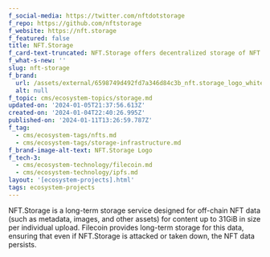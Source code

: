 ```yaml
---
f_social-media: https://twitter.com/nftdotstorage
f_repo: https://github.com/nftstorage
f_website: https://nft.storage
f_featured: false
title: NFT.Storage
f_card-text-truncated: NFT.Storage offers decentralized storage of NFT data on IPFS and Filecoin.
f_what-s-new: ''
slug: nft-storage
f_brand:
  url: /assets/external/6598749d492fd7a346d84c3b_nft.storage_logo_white.png
  alt: null
f_topic: cms/ecosystem-topics/storage.md
updated-on: '2024-01-05T21:37:56.613Z'
created-on: '2024-01-04T22:40:26.995Z'
published-on: '2024-01-11T13:26:59.787Z'
f_tag:
  - cms/ecosystem-tags/nfts.md
  - cms/ecosystem-tags/storage-infrastructure.md
f_brand-image-alt-text: NFT.Storage Logo
f_tech-3:
  - cms/ecosystem-technology/filecoin.md
  - cms/ecosystem-technology/ipfs.md
layout: '[ecosystem-projects].html'
tags: ecosystem-projects
---
```


NFT.Storage is a long-term storage service designed for off-chain NFT data (such as metadata, images, and other assets) for content up to 31GiB in size per individual upload. Filecoin provides long-term storage for this data, ensuring that even if NFT.Storage is attacked or taken down, the NFT data persists.
